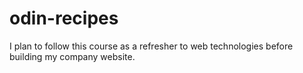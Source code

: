 # odin-recipes
I plan to follow this course as a refresher to web technologies before building my company website.